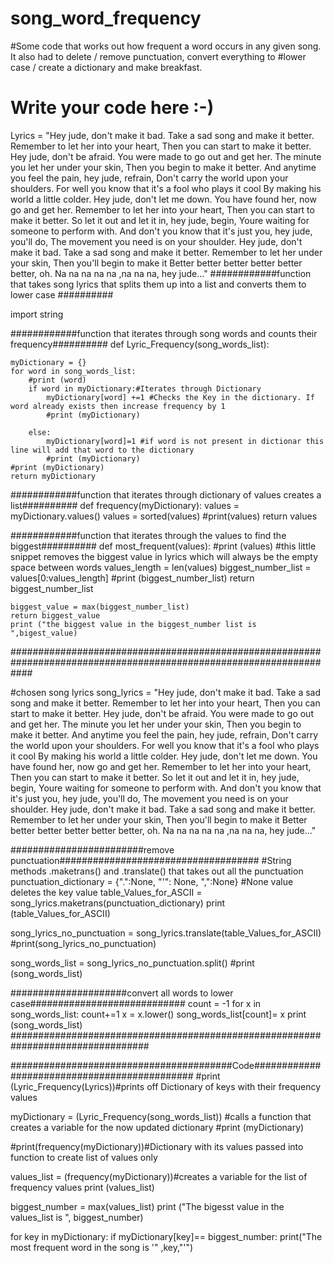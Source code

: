 # song_word_frequency
#Some code that works out how frequent a word occurs in any given song. It also had to delete / remove punctuation, convert everything to #lower case / create a dictionary and make breakfast.


# Write your code here :-)
Lyrics = "Hey jude, don't make it bad. Take a sad song and make it better. Remember to let her into your heart, Then you can start to make it better. Hey jude, don't be afraid. You were made to go out and get her. The minute you let her under your skin, Then you begin to make it better. And anytime you feel the pain, hey jude, refrain, Don't carry the world upon your shoulders. For well you know that it's a fool who plays it cool By making his world a little colder.  Hey jude, don't let me down. You have found her, now go and get her. Remember to let her into your heart, Then you can start to make it better.  So let it out and let it in, hey jude, begin, Youre waiting for someone to perform with. And don't you know that it's just you, hey jude, you'll do, The movement you need is on your shoulder.  Hey jude, don't make it bad. Take a sad song and make it better. Remember to let her under your skin, Then you'll begin to make it Better better better better better better, oh. Na na na na na ,na na na, hey jude..."
############function that takes song lyrics that splits them up into a list and converts them to lower case ##########


import string


############function that iterates through song words and counts their frequency##########
def Lyric_Frequency(song_words_list):

    myDictionary = {}
    for word in song_words_list:
        #print (word)
        if word in myDictionary:#Iterates through Dictionary
            myDictionary[word] +=1 #Checks the Key in the dictionary. If word already exists then increase frequency by 1
            #print (myDictionary)

        else:
            myDictionary[word]=1 #if word is not present in dictionar this line will add that word to the dictionary
            #print (myDictionary)
    #print (myDictionary)
    return myDictionary


############function that iterates through dictionary of values creates a list##########
def frequency(myDictionary):
    values = myDictionary.values()
    values = sorted(values)
    #print(values)
    return values


############function that iterates through the values to find the biggest##########
def most_frequent(values):
    #print (values)
    #this little snippet removes the biggest value in lyrics which will always be the empty space between words
    values_length = len(values)
    biggest_number_list = values[0:values_length]
    #print (biggest_number_list)
    return biggest_number_list
    
    biggest_value = max(biggest_number_list)
    return biggest_value
    print ("the biggest value in the biggest_number list is ",bigest_value)
    
    


####################################################################################################################



#chosen song lyrics
song_lyrics =  "Hey jude, don't make it bad. Take a sad song and make it better. Remember to let her into your heart, Then you can start to make it better. Hey jude, don't be afraid. You were made to go out and get her. The minute you let her under your skin, Then you begin to make it better. And anytime you feel the pain, hey jude, refrain, Don't carry the world upon your shoulders. For well you know that it's a fool who plays it cool By making his world a little colder.  Hey jude, don't let me down. You have found her, now go and get her. Remember to let her into your heart, Then you can start to make it better.  So let it out and let it in, hey jude, begin, Youre waiting for someone to perform with. And don't you know that it's just you, hey jude, you'll do, The movement you need is on your shoulder.  Hey jude, don't make it bad. Take a sad song and make it better. Remember to let her under your skin, Then you'll begin to make it Better better better better better better, oh. Na na na na na ,na na na, hey jude..."

########################remove punctuation####################################
#String methods .maketrans() and .translate() that takes out all the punctuation
punctuation_dictionary = {".":None, "'": None, ",":None} #None value deletes the key value
table_Values_for_ASCII = song_lyrics.maketrans(punctuation_dictionary)
print (table_Values_for_ASCII)

song_lyrics_no_punctuation = song_lyrics.translate(table_Values_for_ASCII)
#print(song_lyrics_no_punctuation)


song_words_list = song_lyrics_no_punctuation.split()
#print (song_words_list)

#####################convert all words to lower case############################
count = -1
for x in song_words_list:
    count+=1
    x = x.lower()
    song_words_list[count]= x
print (song_words_list)
#################################################################################

########################################Code#############################################
#print (Lyric_Frequency(Lyrics))#prints off Dictionary of keys with their frequency values


myDictionary = (Lyric_Frequency(song_words_list)) #calls a function that creates a variable for the now updated dictionary
#print (myDictionary)

#print(frequency(myDictionary))#Dictionary with its values passed into function to create list of values only

values_list = (frequency(myDictionary))#creates a variable for the list of frequency values
print (values_list)


biggest_number = max(values_list)
print ("The bigesst value in the values_list is ", biggest_number)


for key in myDictionary:
    if myDictionary[key]== biggest_number:
        print("The most frequent word in the song is '" ,key,"'")

